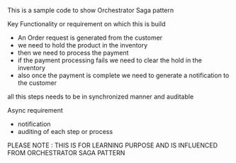 This is a sample code to show Orchestrator Saga pattern

Key Functionality or requirement on which this is build

- An Order request is generated from the customer
- we need to hold the product in the inventory 
- then we need to process the payment 
- if the payment processing fails we need to clear the hold in the inventory
- also once the payment is complete we need to generate a notification to the customer

all this steps needs to be in synchronized manner and auditable

Async requirement
- notification 
- auditing of each step or process


PLEASE NOTE : 
THIS IS FOR LEARNING PURPOSE AND IS INFLUENCED FROM ORCHESTRATOR SAGA PATTERN